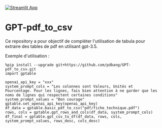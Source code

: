 ﻿[![Streamlit App](https://static.streamlit.io/badges/streamlit_badge_black_white.svg)](https://gptable.streamlit.app/)
# GPT-pdf_to_csv

Ce repository a pour objectif de compléter l'utilisation de tabula pour extraire des tables de pdf en utilisant gpt-3.5.

Exemple d'utilisation :
```
%pip install --upgrade git+https://github.com/pdbang/GPT-pdf_to_csv.git 
import gptable

openai_api_key = "xxx"
system_prompt_cols = "Les colonnes sont Valeurs, Unités et Pourcentage. Pour les lignes, fais bien attention à ne garder que les noms de lignes qui respectent certaines conditions"
system_prompt_values = "Bon courage"
gptable.set_openai_api_key(openai_api_key)
df_data = gptable.basic_pdf_to_csv("pdf/fiche_technique.pdf")
rows, cols = gptable.gpt_rows_and_cols(df_data, system_prompt_cols)
df_final = gptable.gpt_csv_to_df(df_data, rows, cols, system_prompt_values, rows_desc, cols_desc)
```
